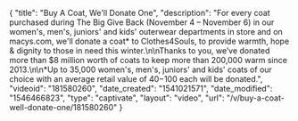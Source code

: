 {
    "title": "Buy A Coat, We'll Donate One",
    "description": "For every coat purchased during The Big Give Back (November 4 – November 6) in our women's, men's, juniors' and kids' outerwear departments in store and on macys.com, we'll donate a coat* to Clothes4Souls, to provide warmth, hope & dignity to those in need this winter.\n\nThanks to you, we’ve donated more than $8 million worth of coats to keep more than 200,000 warm since 2013.\n\n*Up to 35,000 women's, men's, juniors' and kids' coats of our choice with an average retail value of $40-$100 each will be donated.",
    "videoid": "181580260",
    "date_created": "1541021571",
    "date_modified": "1546466823",
    "type": "captivate",
    "layout": "video",
    "url": "\/v\/buy-a-coat-well-donate-one\/181580260"
}